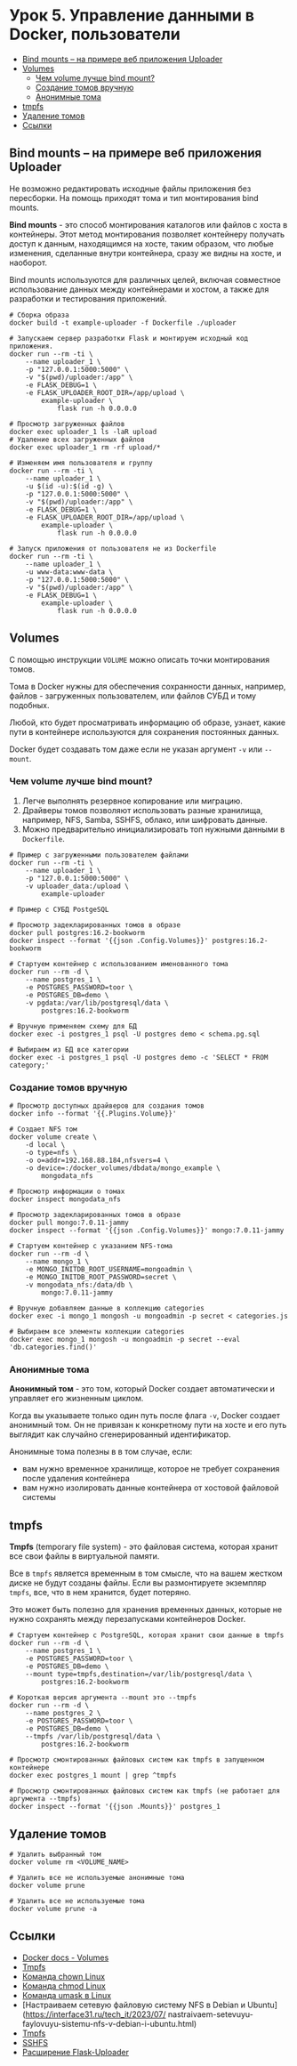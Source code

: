 # Урок 5. Управление данными в Docker, пользователи

- [Bind mounts – на примере веб приложения Uploader](#bind-mounts--на-примере-веб-приложения-uploader)
- [Volumes](#volumes)
  - [Чем volume лучше bind mount?](#чем-volume-лучше-bind-mount)
  - [Создание томов вручную](#создание-томов-вручную)
  - [Анонимные тома](#анонимные-тома)
- [tmpfs](#tmpfs)
- [Удаление томов](#удаление-томов)
- [Ссылки](#ссылки)

## Bind mounts – на примере веб приложения Uploader

Не возможно редактировать исходные файлы приложения без пересборки.
На помощь приходят тома и тип монтирования bind mounts.

**Bind mounts** - это способ монтирования каталогов или файлов с хоста в контейнеры. Этот метод монтирования позволяет контейнеру получать доступ к данным, находящимся на хосте, таким образом, что любые изменения, сделанные внутри контейнера, сразу же видны на хосте, и наоборот.

Bind mounts используются для различных целей, включая совместное использование данных между контейнерами и хостом, а также для разработки и тестирования приложений.

```shell
# Сборка образа
docker build -t example-uploader -f Dockerfile ./uploader

# Запускаем сервер разработки Flask и монтируем исходный код приложения.
docker run --rm -ti \
    --name uploader_1 \
    -p "127.0.0.1:5000:5000" \
    -v "$(pwd)/uploader:/app" \
    -e FLASK_DEBUG=1 \
    -e FLASK_UPLOADER_ROOT_DIR=/app/upload \
        example-uploader \
            flask run -h 0.0.0.0

# Просмотр загруженных файлов
docker exec uploader_1 ls -laR upload
# Удаление всех загруженных файлов
docker exec uploader_1 rm -rf upload/*

# Изменяем имя пользователя и группу
docker run --rm -ti \
    --name uploader_1 \
    -u $(id -u):$(id -g) \
    -p "127.0.0.1:5000:5000" \
    -v "$(pwd)/uploader:/app" \
    -e FLASK_DEBUG=1 \
    -e FLASK_UPLOADER_ROOT_DIR=/app/upload \
        example-uploader \
            flask run -h 0.0.0.0

# Запуск приложения от пользователя не из Dockerfile
docker run --rm -ti \
    --name uploader_1 \
    -u www-data:www-data \
    -p "127.0.0.1:5000:5000" \
    -v "$(pwd)/uploader:/app" \
    -e FLASK_DEBUG=1 \
        example-uploader \
            flask run -h 0.0.0.0
```

## Volumes

С помощью инструкции `VOLUME` можно описать точки монтирования томов.

Тома в Docker нужны для обеспечения сохранности данных, например, файлов - загруженных пользователем, или файлов СУБД и тому подобных.

Любой, кто будет просматривать информацию об образе, узнает, какие пути в контейнере используются для сохранения постоянных данных.

Docker будет создавать том даже если не указан аргумент `-v` или `--mount`.

### Чем volume лучше bind mount?

1. Легче выполнять резервное копирование или миграцию.
2. Драйверы томов позволяют использовать разные хранилища,
   например, NFS, Samba, SSHFS, облако, или шифровать данные.
3. Можно предварительно инициализировать топ нужными данными в `Dockerfile`.

```shell
# Пример с загруженными пользователем файлами
docker run --rm -ti \
    --name uploader_1 \
    -p "127.0.0.1:5000:5000" \
    -v uploader_data:/upload \
        example-uploader

# Пример с СУБД PostgeSQL

# Просмотр задекларированных томов в образе
docker pull postgres:16.2-bookworm
docker inspect --format '{{json .Config.Volumes}}' postgres:16.2-bookworm

# Стартуем контейнер с использованием именованного тома
docker run --rm -d \
    --name postgres_1 \
    -e POSTGRES_PASSWORD=toor \
    -e POSTGRES_DB=demo \
    -v pgdata:/var/lib/postgresql/data \
        postgres:16.2-bookworm

# Вручную применяем схему для БД
docker exec -i postgres_1 psql -U postgres demo < schema.pg.sql

# Выбираем из БД все категории
docker exec -i postgres_1 psql -U postgres demo -c 'SELECT * FROM category;'
```

### Создание томов вручную

```shell
# Просмотр доступных драйверов для создания томов
docker info --format '{{.Plugins.Volume}}'

# Создает NFS том
docker volume create \
    -d local \
    -o type=nfs \
    -o o=addr=192.168.88.184,nfsvers=4 \
    -o device=:/docker_volumes/dbdata/mongo_example \
        mongodata_nfs

# Просмотр информации о томах
docker inspect mongodata_nfs

# Просмотр задекларированных томов в образе
docker pull mongo:7.0.11-jammy
docker inspect --format '{{json .Config.Volumes}}' mongo:7.0.11-jammy

# Стартуем контейнер с указанием NFS-тома
docker run --rm -d \
    --name mongo_1 \
    -e MONGO_INITDB_ROOT_USERNAME=mongoadmin \
    -e MONGO_INITDB_ROOT_PASSWORD=secret \
    -v mongodata_nfs:/data/db \
        mongo:7.0.11-jammy

# Вручную добавляем данные в коллекцию categories
docker exec -i mongo_1 mongosh -u mongoadmin -p secret < categories.js

# Выбираем все элементы коллекции categories
docker exec mongo_1 mongosh -u mongoadmin -p secret --eval 'db.categories.find()'
```

### Анонимные тома

**Анонимный том** - это том, который Docker создает автоматически и управляет его жизненным циклом.

Когда вы указываете только один путь после флага `-v`, Docker создает анонимный том.
Он не привязан к конкретному пути на хосте и его путь выглядит как случайно сгенерированный идентификатор.

Анонимные тома полезны в в том случае, если:

* вам нужно временное хранилище, которое не требует сохранения после удаления контейнера
* вам нужно изолировать данные контейнера от хостовой файловой системы

## tmpfs

**Tmpfs** (temporary file system) - это файловая система, которая хранит все свои файлы в виртуальной памяти.

Все в `tmpfs` является временным в том смысле, что на вашем жестком диске не будут созданы файлы. Если вы размонтируете экземпляр `tmpfs`, все, что в нем хранится, будет потеряно.

Это может быть полезно для хранения временных данных, которые не нужно сохранять между перезапусками контейнеров Docker.


```shell
# Стартуем контейнер с PostgreSQL, которая хранит свои данные в tmpfs
docker run --rm -d \
    --name postgres_1 \
    -e POSTGRES_PASSWORD=toor \
    -e POSTGRES_DB=demo \
    --mount type=tmpfs,destination=/var/lib/postgresql/data \
        postgres:16.2-bookworm

# Короткая версия аргумента --mount это --tmpfs
docker run --rm -d \
    --name postgres_2 \
    -e POSTGRES_PASSWORD=toor \
    -e POSTGRES_DB=demo \
    --tmpfs /var/lib/postgresql/data \
        postgres:16.2-bookworm

# Просмотр смонтированных файловых систем как tmpfs в запущенном контейнере
docker exec postgres_1 mount | grep ^tmpfs

# Просмотр смонтированных файловых систем как tmpfs (не работает для аргумента --tmpfs)
docker inspect --format '{{json .Mounts}}' postgres_1
```

## Удаление томов

```shell
# Удалить выбранный том
docker volume rm <VOLUME_NAME>

# Удалить все не используемые анонимные тома
docker volume prune

# Удалить все не используемые тома
docker volume prune -a
```

## Ссылки

* [Docker docs - Volumes](https://docs.docker.com/storage/volumes/)
* [Tmpfs](https://www.kernel.org/doc/html/latest/filesystems/tmpfs.html)
* [Команда chown Linux](https://losst.pro/komanda-chown-linux)
* [Команда chmod Linux](https://losst.pro/komanda-chmod-linux)
* [Команда umask в Linux](https://losst.pro/komanda-umask-v-linux)
* [Настраиваем сетевую файловую систему NFS в Debian и Ubuntu](https://interface31.ru/tech_it/2023/07/
nastraivaem-setevuyu-faylovuyu-sistemu-nfs-v-debian-i-ubuntu.html)
* [Tmpfs](https://www.kernel.org/doc/html/latest/filesystems/tmpfs.html)
* [SSHFS](https://ru.wikipedia.org/wiki/SSHFS)
* [Расширение Flask-Uploader](https://flask-uploader.readthedocs.io/ru/latest/)
